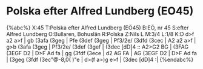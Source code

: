 # Polska efter Alfred Lundberg (EO45)

{%abc%}
X:45
T:Polska efter Alfred Lundberg (EÖ45)
B:EÖ, nr 45
S:efter Alfred Lundberg
O:Bullaren, Bohuslän
R:Polska
Z:Nils L
M:3/4
L:1/8
K:D
d>f   a2   a>f | gb    (3afa (3geg  | Pfe     (3def (3geg | Pf3/2e/ (3dfd (3cec           |
A2    a2   a>f | g>b   (3afa (3geg  | Pf3/2e/ (3def (3gef | (3dec   [dD]4                 ::
A2>G2 BG       | (3FAG (3EGF D2     | D>F     Ad fa       | gg      (3fdf (3ece           |
d2    AG   FA  | AG    (3EGF D2     | D>F     Ad fa       | (3geg   (3fdf (3ec"@-8,0(   )"e |
d>(f  a>)g e>f | (3dec [dD]4       :|
{%endabc%}
